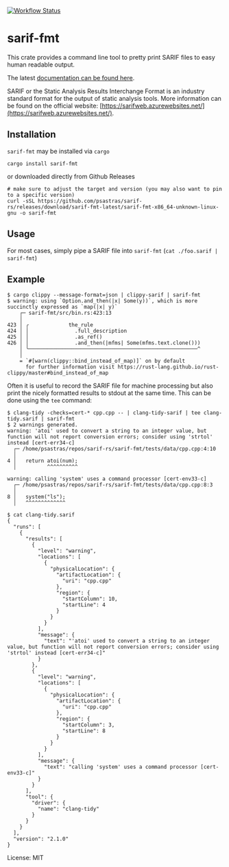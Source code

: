 [![Workflow Status](https://github.com/psastras/sarif-rs/workflows/main/badge.svg)](https://github.com/psastras/sarif-rs/actions?query=workflow%3A%22main%22)

# sarif-fmt

This crate provides a command line tool to pretty print SARIF files to easy
human readable output.

The latest [documentation can be found here](https://docs.rs/sarif_fmt).

SARIF or the Static Analysis Results Interchange Format is an industry standard
format for the output of static analysis tools. More information can be found on
the official website:
[https://sarifweb.azurewebsites.net/](https://sarifweb.azurewebsites.net/).

## Installation

`sarif-fmt` may be installed via `cargo`

```shell
cargo install sarif-fmt
```

or downloaded directly from Github Releases

```shell
# make sure to adjust the target and version (you may also want to pin to a specific version)
curl -sSL https://github.com/psastras/sarif-rs/releases/download/sarif-fmt-latest/sarif-fmt-x86_64-unknown-linux-gnu -o sarif-fmt
```

## Usage

For most cases, simply pipe a SARIF file into `sarif-fmt`
(`cat ./foo.sarif | sarif-fmt`)

## Example

```shell
$ cargo clippy --message-format=json | clippy-sarif | sarif-fmt
$ warning: using `Option.and_then(|x| Some(y))`, which is more succinctly expressed as `map(|x| y)`
    ┌─ sarif-fmt/src/bin.rs:423:13
    │
423 │ ╭             the_rule
424 │ │               .full_description
425 │ │               .as_ref()
426 │ │               .and_then(|mfms| Some(mfms.text.clone()))
    │ ╰───────────────────────────────────────────────────────^
    │
    = `#[warn(clippy::bind_instead_of_map)]` on by default
      for further information visit https://rust-lang.github.io/rust-clippy/master#bind_instead_of_map
```

Often it is useful to record the SARIF file for machine processing but also
print the nicely formatted results to stdout at the same time. This can be done
using the `tee` command:

```shell
$ clang-tidy -checks=cert-* cpp.cpp -- | clang-tidy-sarif | tee clang-tidy.sarif | sarif-fmt
$ 2 warnings generated.
warning: 'atoi' used to convert a string to an integer value, but function will not report conversion errors; consider using 'strtol' instead [cert-err34-c]
  ┌─ /home/psastras/repos/sarif-rs/sarif-fmt/tests/data/cpp.cpp:4:10
  │
4 │   return atoi(num);
  │          ^^^^^^^^^^

warning: calling 'system' uses a command processor [cert-env33-c]
  ┌─ /home/psastras/repos/sarif-rs/sarif-fmt/tests/data/cpp.cpp:8:3
  │
8 │   system("ls");
  │   ^^^^^^^^^^^^^

$ cat clang-tidy.sarif
{
  "runs": [
    {
      "results": [
        {
          "level": "warning",
          "locations": [
            {
              "physicalLocation": {
                "artifactLocation": {
                  "uri": "cpp.cpp"
                },
                "region": {
                  "startColumn": 10,
                  "startLine": 4
                }
              }
            }
          ],
          "message": {
            "text": "'atoi' used to convert a string to an integer value, but function will not report conversion errors; consider using 'strtol' instead [cert-err34-c]"
          }
        },
        {
          "level": "warning",
          "locations": [
            {
              "physicalLocation": {
                "artifactLocation": {
                  "uri": "cpp.cpp"
                },
                "region": {
                  "startColumn": 3,
                  "startLine": 8
                }
              }
            }
          ],
          "message": {
            "text": "calling 'system' uses a command processor [cert-env33-c]"
          }
        }
      ],
      "tool": {
        "driver": {
          "name": "clang-tidy"
        }
      }
    }
  ],
  "version": "2.1.0"
}
```

License: MIT
